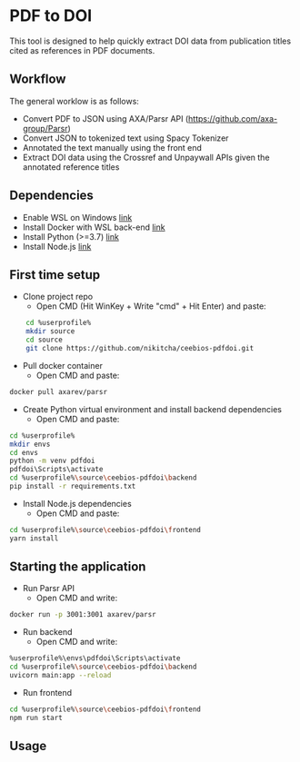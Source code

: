 # PDF to DOI
This tool is designed to help quickly extract DOI data from publication titles cited as references in PDF documents.

## Workflow
The general worklow is as follows:

- Convert PDF to JSON using AXA/Parsr API (https://github.com/axa-group/Parsr)
- Convert JSON to tokenized text using Spacy Tokenizer
- Annotated the text manually using the front end
- Extract DOI data using the Crossref and Unpaywall APIs given the annotated reference titles


## Dependencies
- Enable WSL on Windows [link](https://windowsloop.com/enable-wsl-windows-10-home/#:~:text=Steps%20to%20Enable%20WSL%20on%20Windows%2010%20Home,files%20and%20enables%20the%20feature.%20More%20items...%20)
- Install Docker with WSL back-end [link](https://docs.docker.com/desktop/windows/wsl/)
- Install Python (>=3.7) [link](https://www.python.org/downloads/windows/)
- Install Node.js [link](https://nodejs.org/en/download/)

## First time setup
- Clone project repo
    - Open CMD (Hit WinKey + Write "cmd" + Hit Enter) and paste:

```sh
    cd %userprofile%
    mkdir source
    cd source
    git clone https://github.com/nikitcha/ceebios-pdfdoi.git
```

- Pull docker container
    - Open CMD and paste:

```sh
docker pull axarev/parsr
```

- Create Python virtual environment and install backend dependencies
    - Open CMD and paste:
    
```sh
cd %userprofile%
mkdir envs
cd envs
python -m venv pdfdoi
pdfdoi\Scripts\activate
cd %userprofile%\source\ceebios-pdfdoi\backend
pip install -r requirements.txt
```

- Install Node.js dependencies
    - Open CMD and paste:
```sh
cd %userprofile%\source\ceebios-pdfdoi\frontend
yarn install
```

## Starting the application
- Run Parsr API
    - Open CMD and write:
    
```sh
docker run -p 3001:3001 axarev/parsr
```

- Run backend
    - Open CMD and write:

```sh
%userprofile%\envs\pdfdoi\Scripts\activate
cd %userprofile%\source\ceebios-pdfdoi\backend
uvicorn main:app --reload
```

- Run frontend
```sh
cd %userprofile%\source\ceebios-pdfdoi\frontend
npm run start
```


## Usage